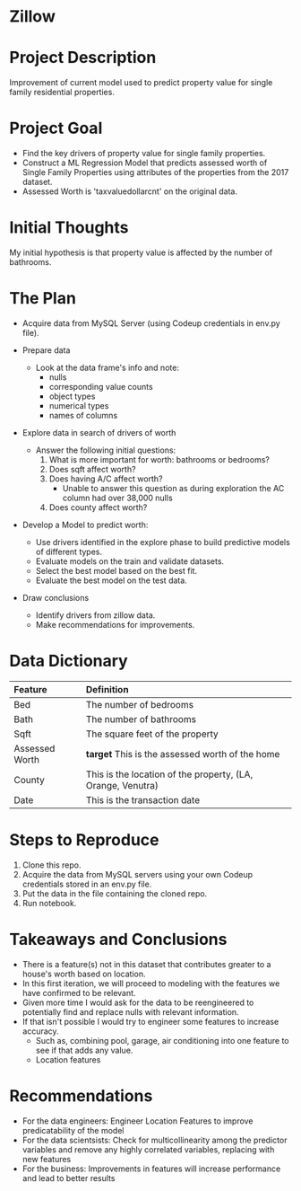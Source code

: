 # Zillow
# Project Description
 
Improvement of current model used to predict property value for single family residential properties.
 
# Project Goal
 
* Find the key drivers of property value for single family properties.
* Construct a ML Regression Model that predicts assessed worth of Single Family Properties using attributes of the properties from the 2017 dataset.
* Assessed Worth is 'taxvaluedollarcnt' on the original data.
 
# Initial Thoughts
 
My initial hypothesis is that property value is affected by the number of bathrooms.
 
# The Plan
 
* Acquire data from MySQL Server (using Codeup credentials in env.py file).
 
* Prepare data
   * Look at the data frame's info and note:
		* nulls
		* corresponding value counts
		* object types
		* numerical types
		* names of columns
 
* Explore data in search of drivers of worth
   * Answer the following initial questions:
       1. What is more important for worth: bathrooms or bedrooms?
       2. Does sqft affect worth?
       3. Does having A/C affect worth?
           * Unable to answer this question as during exploration the AC column had over 38,000 nulls
       4. Does county affect worth?
       
* Develop a Model to predict worth:
    * Use drivers identified in the explore phase to build predictive models of different types.
    * Evaluate models on the train and validate datasets.
    * Select the best model based on the best fit.
    * Evaluate the best model on the test data.

* Draw conclusions
	* Identify drivers from zillow data. 
	* Make recommendations for improvements.

# Data Dictionary

| Feature | Definition |
|:--------|:-----------|
|Bed| The number of bedrooms|
|Bath| The number of bathrooms|
|Sqft| The square feet of the property|
|Assessed Worth| **target** This is the assessed worth of the home|
|County| This is the location of the property, (LA, Orange, Venutra)|
|Date| This is the transaction date|

# Steps to Reproduce
1) Clone this repo.
2) Acquire the data from MySQL servers using your own Codeup credentials stored in an env.py file.
3) Put the data in the file containing the cloned repo.
4) Run notebook.
 
# Takeaways and Conclusions
* There is a feature(s) not in this dataset that contributes greater to a house's worth based on location.
* In this first iteration, we will proceed to modeling with the features we have confirmed to be relevant.
* Given more time I would ask for the data to be reengineered to potentially find and replace nulls with relevant information.
* If that isn't possible I would try to engineer some features to increase accuracy.
    * Such as, combining pool, garage, air conditioning into one feature to see if that adds any value.
    * Location features

# Recommendations
* For the data engineers: Engineer Location Features to improve predicatability of the model
* For the data scientsists: Check for multicollinearity among the predictor variables and remove any highly correlated variables, replacing with new features
* For the business: Improvements in features will increase performance and lead to better results

